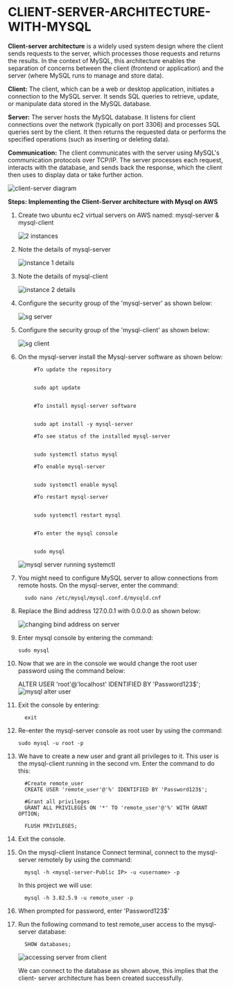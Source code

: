 # CLIENT-SERVER-ARCHITECTURE-WITH-MYSQL



   **Client-server architecture** is a widely used system design where the client sends requests to the server, which processes those requests and returns the results. In the context of        MySQL, this architecture enables the separation of concerns between the client (frontend or application) and the server (where MySQL runs to manage and store data).
   
   **Client:** The client, which can be a web or desktop application, initiates a connection to the MySQL server. It sends SQL queries to retrieve, update, or manipulate data stored in the 
           MySQL database.
   
   **Server:** The server hosts the MySQL database. It listens for client connections over the network (typically on port 3306) and processes SQL queries sent by the client. It then returns 
           the requested data or performs the specified operations (such as inserting or deleting data).
   
   **Communication:** The client communicates with the server using MySQL's communication protocols over TCP/IP. The server processes each request, interacts with the database, and sends 
                  back the response, which the client then uses to display data or take further action.



   ![client-server diagram](https://github.com/user-attachments/assets/dc2109cc-e522-47ed-a4bc-802386dc2475)


**Steps: Implementing the Client-Server architecture with Mysql on AWS**
1. Create two ubuntu ec2 virtual servers on AWS named: mysql-server & mysql-client

   
   ![2 instances](https://github.com/user-attachments/assets/621ad5d3-b835-4269-8205-b3b3b8e3bab0)


2. Note the details of mysql-server

 
  
   ![instance 1 details](https://github.com/user-attachments/assets/d62c7d3d-1d3f-4e64-ae49-ac780c34cd64)


3. Note the details of mysql-client


   ![instance 2 details](https://github.com/user-attachments/assets/4b3aaa4b-21aa-4b9b-8d86-35b259e591b8)


4. Configure the security group of the 'mysql-server' as shown below:

   ![sg server](https://github.com/user-attachments/assets/7e4c2c3a-a089-4d94-a405-cbc394c278f1)

5. Configure the security group of the 'mysql-client' as shown below:
   
   ![sg client](https://github.com/user-attachments/assets/323662f9-368e-435c-8e39-87886578f806)

6. On the mysql-server install the Mysql-server software as shown below:

            #To update the repository


            sudo apt update


            #To install mysql-server software

   
            sudo apt install -y mysql-server
         
            #To see status of the installed mysql-server

   
            sudo systemctl status mysql
         
            #To enable mysql-server

   
            sudo systemctl enable mysql
         
            #To restart mysql-server

   
            sudo systemctl restart mysql
   
         
            #To enter the mysql console

   
            sudo mysql

   ![mysql server running systemctl](https://github.com/user-attachments/assets/ddb18553-aa44-4a74-9efe-bd19c2b3f86e)


6. You might need to configure MySQL server to allow connections from remote hosts. On the mysql-server, enter the command:


         sudo nano /etc/mysql/mysql.conf.d/mysqld.cnf


7. Replace the Bind address 127.0.0.1 with 0.0.0.0 as shown below:


   ![changing bind address on server](https://github.com/user-attachments/assets/000e572d-f13d-4cc0-b83a-a6f86a62293c)

9. Enter mysql console by entering the command:

       sudo mysql

10. Now that we are in the console we would change the root user password using the command below:

       ALTER USER 'root'@'localhost' IDENTIFIED BY 'Password123$';
![mysql alter user](https://github.com/user-attachments/assets/bf514030-4e35-4db3-815a-bab14a42571c)

11. Exit the console by entering:


          exit


12. Re-enter the mysql-server console as root user by using the command:

        sudo mysql -u root -p

13. We have to create a new user and grant all privileges to it. This user is the 
    mysql-client running in the second vm. Enter the command to do this:

          #Create remote_user
          CREATE USER 'remote_user'@'%' IDENTIFIED BY 'Password123$';
          
          #Grant all privileges
          GRANT ALL PRIVILEGES ON '*' TO 'remote_user'@'%' WITH GRANT OPTION;
      
          FLUSH PRIVILEGES;
   
      
 14. Exit the console.   
   

 15. On the mysql-client Instance Connect terminal, connect to the mysql-server 
     remotely by using the command:


           mysql -h <mysql-server-Public IP> -u <username> -p


     In this project we will use:

           mysql -h 3.82.5.9 -u remote_user -p


16. When prompted for password, enter 'Password123$'

17. Run the following command to test remote_user access to the mysql-server 
    database:

          SHOW databases;


    ![accessing server from client](https://github.com/user-attachments/assets/f8696908-c453-41a6-a942-418cef6d217c)




    We can connect to the database as shown above, this implies that the client-      server architecture has been created successfully.

        


    

    


      

